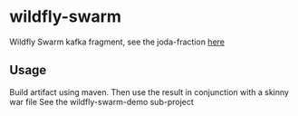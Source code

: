 # wildfly-swarm

Wildfly Swarm kafka fragment, see the joda-fraction [here](https://github.com/jamesfalkner/java-packaging-demo/tree/master/joda-fraction)

## Usage
Build artifact using maven.
Then use the result in conjunction with a skinny war file
See the wildfly-swarm-demo sub-project
